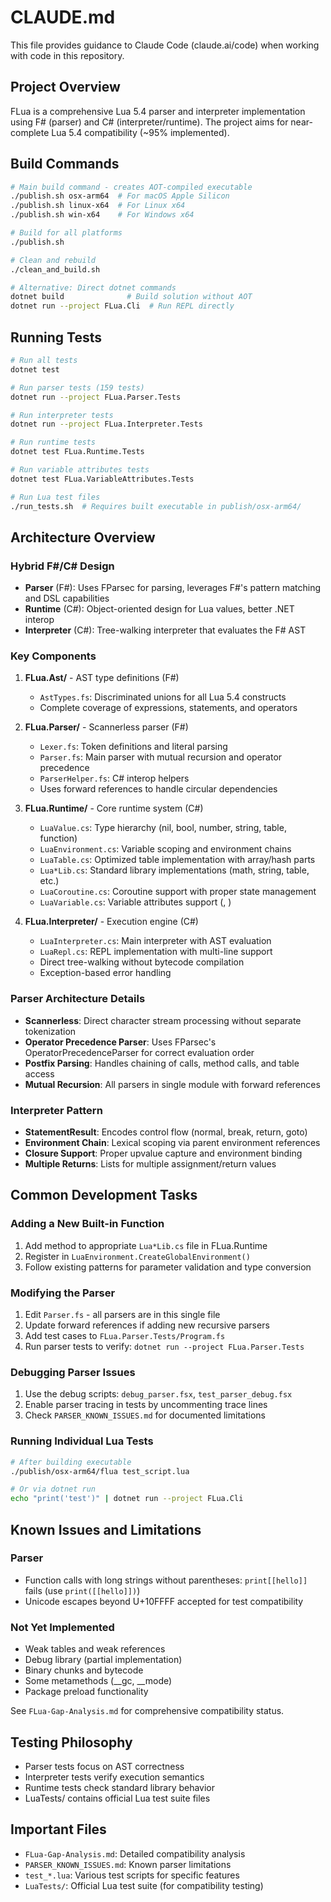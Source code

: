 # CLAUDE.md

This file provides guidance to Claude Code (claude.ai/code) when working with code in this repository.

## Project Overview

FLua is a comprehensive Lua 5.4 parser and interpreter implementation using F# (parser) and C# (interpreter/runtime). The project aims for near-complete Lua 5.4 compatibility (~95% implemented).

## Build Commands

```bash
# Main build command - creates AOT-compiled executable
./publish.sh osx-arm64  # For macOS Apple Silicon
./publish.sh linux-x64  # For Linux x64
./publish.sh win-x64    # For Windows x64

# Build for all platforms
./publish.sh

# Clean and rebuild
./clean_and_build.sh

# Alternative: Direct dotnet commands
dotnet build              # Build solution without AOT
dotnet run --project FLua.Cli  # Run REPL directly
```

## Running Tests

```bash
# Run all tests
dotnet test

# Run parser tests (159 tests)
dotnet run --project FLua.Parser.Tests

# Run interpreter tests
dotnet run --project FLua.Interpreter.Tests

# Run runtime tests
dotnet test FLua.Runtime.Tests

# Run variable attributes tests
dotnet test FLua.VariableAttributes.Tests

# Run Lua test files
./run_tests.sh  # Requires built executable in publish/osx-arm64/
```

## Architecture Overview

### Hybrid F#/C# Design
- **Parser** (F#): Uses FParsec for parsing, leverages F#'s pattern matching and DSL capabilities
- **Runtime** (C#): Object-oriented design for Lua values, better .NET interop
- **Interpreter** (C#): Tree-walking interpreter that evaluates the F# AST

### Key Components

1. **FLua.Ast/** - AST type definitions (F#)
   - `AstTypes.fs`: Discriminated unions for all Lua 5.4 constructs
   - Complete coverage of expressions, statements, and operators

2. **FLua.Parser/** - Scannerless parser (F#)
   - `Lexer.fs`: Token definitions and literal parsing
   - `Parser.fs`: Main parser with mutual recursion and operator precedence
   - `ParserHelper.fs`: C# interop helpers
   - Uses forward references to handle circular dependencies

3. **FLua.Runtime/** - Core runtime system (C#)
   - `LuaValue.cs`: Type hierarchy (nil, bool, number, string, table, function)
   - `LuaEnvironment.cs`: Variable scoping and environment chains
   - `LuaTable.cs`: Optimized table implementation with array/hash parts
   - `Lua*Lib.cs`: Standard library implementations (math, string, table, etc.)
   - `LuaCoroutine.cs`: Coroutine support with proper state management
   - `LuaVariable.cs`: Variable attributes support (<const>, <close>)

4. **FLua.Interpreter/** - Execution engine (C#)
   - `LuaInterpreter.cs`: Main interpreter with AST evaluation
   - `LuaRepl.cs`: REPL implementation with multi-line support
   - Direct tree-walking without bytecode compilation
   - Exception-based error handling

### Parser Architecture Details
- **Scannerless**: Direct character stream processing without separate tokenization
- **Operator Precedence Parser**: Uses FParsec's OperatorPrecedenceParser for correct evaluation order
- **Postfix Parsing**: Handles chaining of calls, method calls, and table access
- **Mutual Recursion**: All parsers in single module with forward references

### Interpreter Pattern
- **StatementResult**: Encodes control flow (normal, break, return, goto)
- **Environment Chain**: Lexical scoping via parent environment references
- **Closure Support**: Proper upvalue capture and environment binding
- **Multiple Returns**: Lists for multiple assignment/return values

## Common Development Tasks

### Adding a New Built-in Function
1. Add method to appropriate `Lua*Lib.cs` file in FLua.Runtime
2. Register in `LuaEnvironment.CreateGlobalEnvironment()` 
3. Follow existing patterns for parameter validation and type conversion

### Modifying the Parser
1. Edit `Parser.fs` - all parsers are in this single file
2. Update forward references if adding new recursive parsers
3. Add test cases to `FLua.Parser.Tests/Program.fs`
4. Run parser tests to verify: `dotnet run --project FLua.Parser.Tests`

### Debugging Parser Issues
1. Use the debug scripts: `debug_parser.fsx`, `test_parser_debug.fsx`
2. Enable parser tracing in tests by uncommenting trace lines
3. Check `PARSER_KNOWN_ISSUES.md` for documented limitations

### Running Individual Lua Tests
```bash
# After building executable
./publish/osx-arm64/flua test_script.lua

# Or via dotnet run
echo "print('test')" | dotnet run --project FLua.Cli
```

## Known Issues and Limitations

### Parser
- Function calls with long strings without parentheses: `print[[hello]]` fails (use `print([[hello]])`)
- Unicode escapes beyond U+10FFFF accepted for test compatibility

### Not Yet Implemented
- Weak tables and weak references
- Debug library (partial implementation)
- Binary chunks and bytecode
- Some metamethods (__gc, __mode)
- Package preload functionality

See `FLua-Gap-Analysis.md` for comprehensive compatibility status.

## Testing Philosophy
- Parser tests focus on AST correctness
- Interpreter tests verify execution semantics
- Runtime tests check standard library behavior
- LuaTests/ contains official Lua test suite files

## Important Files
- `FLua-Gap-Analysis.md`: Detailed compatibility analysis
- `PARSER_KNOWN_ISSUES.md`: Known parser limitations
- `test_*.lua`: Various test scripts for specific features
- `LuaTests/`: Official Lua test suite (for compatibility testing)